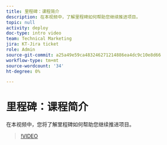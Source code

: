 ```yaml
---
title: 里程碑：课程简介
description: 在本视频中，了解里程碑如何帮助您继续推进项目。
topic: null
activity: deploy
doc-type: intro video
team: Technical Marketing
jira: KT-Jira ticket
role: Admin
source-git-commit: a25a49e59ca483246271214886ea4dc9c10e8d66
workflow-type: tm+mt
source-wordcount: '34'
ht-degree: 0%

---
```


# 里程碑：课程简介

在本视频中，您将了解里程碑如何帮助您继续推进项目。

>[!VIDEO](https://video.tv.adobe.com/v/335203/?quality=12&learn=on)

